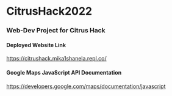 # CitrusHack2022

### Web-Dev Project for Citrus Hack

#### Deployed Website Link
https://citrushack.mika1shanela.repl.co/

#### Google Maps JavaScript API Documentation
https://developers.google.com/maps/documentation/javascript
